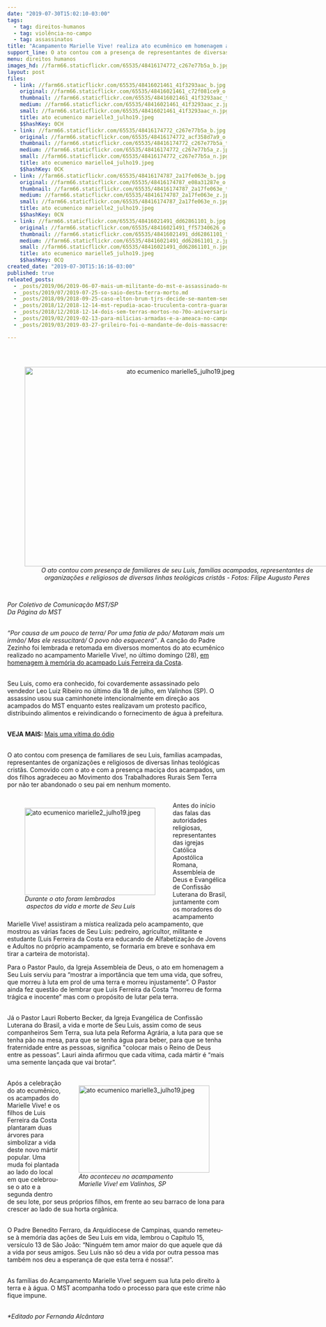 ```yaml
---
date: "2019-07-30T15:02:10-03:00"
tags:
  - tag: direitos-humanos
  - tag: violência-no-campo
  - tag: assassinatos
title: "Acampamento Marielle Vive! realiza ato ecumênico em homenagem a Luis Ferreira "
support_line: O ato contou com a presença de representantes de diversas linhas teológicas cristãs
menu: direitos humanos
images_hd: //farm66.staticflickr.com/65535/48416174772_c267e77b5a_b.jpg
layout: post
files:
  - link: //farm66.staticflickr.com/65535/48416021461_41f3293aac_b.jpg
    original: //farm66.staticflickr.com/65535/48416021461_c72f081ce9_o.jpg
    thumbnail: //farm66.staticflickr.com/65535/48416021461_41f3293aac_t.jpg
    medium: //farm66.staticflickr.com/65535/48416021461_41f3293aac_z.jpg
    small: //farm66.staticflickr.com/65535/48416021461_41f3293aac_n.jpg
    title: ato ecumenico marielle3_julho19.jpeg
    $$hashKey: 0CH
  - link: //farm66.staticflickr.com/65535/48416174772_c267e77b5a_b.jpg
    original: //farm66.staticflickr.com/65535/48416174772_acf358d7a9_o.jpg
    thumbnail: //farm66.staticflickr.com/65535/48416174772_c267e77b5a_t.jpg
    medium: //farm66.staticflickr.com/65535/48416174772_c267e77b5a_z.jpg
    small: //farm66.staticflickr.com/65535/48416174772_c267e77b5a_n.jpg
    title: ato ecumenico marielle4_julho19.jpeg
    $$hashKey: 0CK
  - link: //farm66.staticflickr.com/65535/48416174787_2a17fe063e_b.jpg
    original: //farm66.staticflickr.com/65535/48416174787_e08a31287e_o.jpg
    thumbnail: //farm66.staticflickr.com/65535/48416174787_2a17fe063e_t.jpg
    medium: //farm66.staticflickr.com/65535/48416174787_2a17fe063e_z.jpg
    small: //farm66.staticflickr.com/65535/48416174787_2a17fe063e_n.jpg
    title: ato ecumenico marielle2_julho19.jpeg
    $$hashKey: 0CN
  - link: //farm66.staticflickr.com/65535/48416021491_dd62861101_b.jpg
    original: //farm66.staticflickr.com/65535/48416021491_ff57340626_o.jpg
    thumbnail: //farm66.staticflickr.com/65535/48416021491_dd62861101_t.jpg
    medium: //farm66.staticflickr.com/65535/48416021491_dd62861101_z.jpg
    small: //farm66.staticflickr.com/65535/48416021491_dd62861101_n.jpg
    title: ato ecumenico marielle5_julho19.jpeg
    $$hashKey: 0CQ
created_date: "2019-07-30T15:16:16-03:00"
published: true
releated_posts:
  - _posts/2019/06/2019-06-07-mais-um-militante-do-mst-e-assassinado-no-campo.md
  - _posts/2019/07/2019-07-25-so-saio-desta-terra-morto.md
  - _posts/2018/09/2018-09-25-caso-elton-brum-tjrs-decide-se-mantem-sentenca-do-juri-popular-que-condenou-pm-que-matou-sem-terra.md
  - _posts/2018/12/2018-12-14-mst-repudia-acao-truculenta-contra-guarani-kaiowa-em-ms.md
  - _posts/2018/12/2018-12-14-dois-sem-terras-mortos-no-70o-aniversario-da-declaracao-universal-dos-direitos-humanos.md
  - _posts/2019/02/2019-02-13-para-milicias-armadas-e-a-ameaca-no-campo.md
  - _posts/2019/03/2019-03-27-grileiro-foi-o-mandante-de-dois-massacres-na-regiao-de-tucurui-pa-que-vitimaram-seis-pessoas.md

---
```

<p>&nbsp;</p>

<div style="text-align:center">
<figure class="image" style="display:inline-block"><img alt="ato ecumenico marielle5_julho19.jpeg" height="458" src="//farm66.staticflickr.com/65535/48416021491_dd62861101_b.jpg" width="700" />
<figcaption><em>O ato contou com presen&ccedil;a de familiares de seu Luis, fam&iacute;lias acampadas, representantes de organiza&ccedil;&otilde;es e religiosos de diversas linhas teol&oacute;gicas crist&atilde;s - Fotos: Filipe Augusto Peres</em></figcaption>
</figure>
</div>

<p><br />
<em>Por Coletivo de Comunica&ccedil;&atilde;o MST/SP<br />
Da P&aacute;gina do MST</em><br />
&nbsp;</p>

<p><em>&ldquo;Por causa de um pouco de terra/ Por uma fatia de p&atilde;o/ Mataram mais um irm&atilde;o/ Mas ele ressucitar&aacute;/ O povo n&atilde;o esquecer&aacute;&rdquo;</em>. A can&ccedil;&atilde;o do Padre Zezinho foi lembrada e retomada em diversos momentos do ato ecum&ecirc;nico realizado no acampamento Marielle Vive!, no &uacute;ltimo domingo (28), <a href="https://www.mst.org.br/2019/07/25/so-saio-desta-terra-morto.html" target="_blank">em homenagem &agrave; mem&oacute;ria do acampado Luis Ferreira da Costa</a>.<br />
&nbsp;</p>

<p>Seu Luis, como era conhecido, foi covardemente assassinado pelo vendedor Leo Luiz Ribeiro no &uacute;ltimo dia 18 de julho, em Valinhos (SP). O assassino usou sua caminhonete intencionalmente em dire&ccedil;&atilde;o aos acampados do MST enquanto estes realizavam um protesto pac&iacute;fico, distribuindo alimentos e reivindicando o fornecimento de &aacute;gua &agrave; prefeitura.<br />
&nbsp;</p>

<p><strong>VEJA MAIS:&nbsp;</strong><a href="https://www.mst.org.br/2019/07/19/mais-uma-vitima-do-odio.html" target="_blank">Mais uma v&iacute;tima do &oacute;dio</a></p>

<p><br />
O ato contou com presen&ccedil;a de familiares de seu Luis, fam&iacute;lias acampadas, representantes de organiza&ccedil;&otilde;es e religiosos de diversas linhas teol&oacute;gicas crist&atilde;s. Comovido com o ato e com a presen&ccedil;a maci&ccedil;a dos acampados, um dos filhos agradeceu ao Movimento dos Trabalhadores Rurais Sem Terra por n&atilde;o ter abandonado o seu pai em nenhum momento.<br />
&nbsp;</p>

<figure class="image" style="float:left"><img alt="ato ecumenico marielle2_julho19.jpeg" height="200" src="//farm66.staticflickr.com/65535/48416174787_2a17fe063e_b.jpg" width="300" />
<figcaption><em>Durante o ato foram lembrados<br />
&nbsp;aspectos da vida e morte de Seu Luis</em></figcaption>
</figure>

<p>Antes do in&iacute;cio das falas das autoridades religiosas, representantes das igrejas Cat&oacute;lica Apost&oacute;lica Romana, Assembleia de Deus e Evang&eacute;lica de Confiss&atilde;o Luterana do Brasil, juntamente com os moradores do acampamento Marielle Vive! assistiram a m&iacute;stica realizada pelo acampamento, que mostrou as v&aacute;rias faces de Seu Luis: pedreiro, agricultor, militante e estudante (Luis Ferreira da Costa era educando de Alfabetiza&ccedil;&atilde;o de Jovens e Adultos no pr&oacute;prio acampamento, se formaria em breve e sonhava em tirar a carteira de motorista).</p>

<p>Para o Pastor Paulo, da Igreja Assembleia de Deus, o ato em homenagem a Seu Luis serviu para &ldquo;mostrar a import&acirc;ncia que tem uma vida, que sofreu, que morreu &agrave; luta em prol de uma terra e morreu injustamente&rdquo;. O Pastor ainda fez quest&atilde;o de lembrar que Luis Ferreira da Costa &ldquo;morreu de forma tr&aacute;gica e inocente&rdquo; mas com o prop&oacute;sito de lutar pela terra.<br />
&nbsp;</p>

<p>J&aacute; o Pastor Lauri Roberto Becker, da Igreja Evang&eacute;lica de Confiss&atilde;o Luterana do Brasil, a vida e morte de Seu Luis, assim como de seus companheiros Sem Terra, sua luta pela Reforma Agr&aacute;ria, a luta para que se tenha p&atilde;o na mesa, para que se tenha &aacute;gua para beber, para que se tenha fraternidade entre as pessoas, significa &quot;colocar mais o Reino de Deus entre as pessoas&rdquo;. Lauri ainda afirmou que cada v&iacute;tima, cada m&aacute;rtir &eacute; &ldquo;mais uma semente lan&ccedil;ada que vai brotar&rdquo;.<br />
&nbsp;</p>

<figure class="image" style="float:right"><img alt="ato ecumenico marielle3_julho19.jpeg" height="200" src="//farm66.staticflickr.com/65535/48416021461_41f3293aac_b.jpg" width="300" />
<figcaption><em>Ato aconteceu no acampamento<br />
Marielle Vive! em Valinhos, SP</em></figcaption>
</figure>

<p>Ap&oacute;s a celebra&ccedil;&atilde;o do ato ecum&ecirc;nico, os acampados do Marielle Vive! e os filhos de Luis Ferreira da Costa plantaram duas &aacute;rvores para simbolizar a vida deste novo m&aacute;rtir popular. Uma muda foi plantada ao lado do local em que celebrou-se o ato e a segunda dentro de seu lote, por seus pr&oacute;prios filhos, em frente ao seu barraco de lona para crescer ao lado de sua horta org&acirc;nica.<br />
&nbsp;</p>

<p>O Padre Benedito Ferraro, da Arquidiocese de Campinas, quando remeteu-se &agrave; mem&oacute;ria das a&ccedil;&otilde;es de Seu Luis em vida, lembrou o Cap&iacute;tulo 15, vers&iacute;culo 13 de S&atilde;o Jo&atilde;o: &ldquo;Ningu&eacute;m tem amor maior do que aquele que d&aacute; a vida por seus amigos. Seu Luis n&atilde;o s&oacute; deu a vida por outra pessoa mas tamb&eacute;m nos deu a esperan&ccedil;a de que esta terra &eacute; nossa!&rdquo;.<br />
&nbsp;</p>

<p>As fam&iacute;lias do Acampamento Marielle Vive! seguem sua luta pelo direito &agrave; terra e &agrave; &aacute;gua. O MST acompanha todo o processo para que este crime n&atilde;o fique impune.</p>

<p><br />
<em>*Editado por Fernanda Alc&acirc;ntara</em></p>
